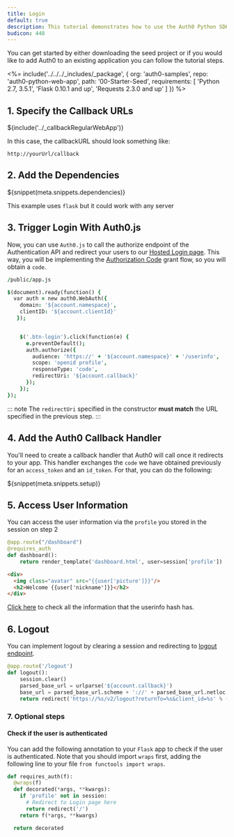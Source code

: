 ```yaml
---
title: Login
default: true
description: This tutorial demonstrates how to use the Auth0 Python SDK to add authentication and authorization to your web app
budicon: 448
---
```


You can get started by either downloading the seed project or if you would like to add Auth0 to an existing application you can follow the tutorial steps.

<%= include('../../../_includes/_package', {
  org: 'auth0-samples',
  repo: 'auth0-python-web-app',
  path: '00-Starter-Seed',
  requirements: [
    'Python 2.7, 3.5.1',
    'Flask 0.10.1 and up',
    'Requests 2.3.0 and up'
  ]
}) %>

## 1. Specify the Callback URLs

${include('../_callbackRegularWebApp')}

In this case, the callbackURL should look something like:

```text
http://yourUrl/callback
```

## 2. Add the Dependencies

${snippet(meta.snippets.dependencies)}

This example uses `flask` but it could work with any server

## 3. Trigger Login With Auth0.js

Now, you can use `Auth0.js` to call the authorize endpoint of the Authentication API and redirect your users to our [Hosted Login page](/hosted-pages/login). This way, you will be implementing the [Authorization Code](/api-auth/grant/authorization-code) grant flow, so you will obtain a `code`.

```j
/public/app.js

$(document).ready(function() {
  var auth = new auth0.WebAuth({
    domain: '${account.namespace}',
    clientID: '${account.clientId}'
   });


    $('.btn-login').click(function(e) {
      e.preventDefault();
      auth.authorize({
        audience: 'https://' + '${account.namespace}' + '/userinfo',
        scope: 'openid profile',
        responseType: 'code',
        redirectUri: '${account.callback}'
      });
    });
});  
```

::: note
The `redirectUri` specified in the constructor **must match** the URL specified in the previous step.
:::

## 4. Add the Auth0 Callback Handler

You'll need to create a callback handler that Auth0 will call once it redirects to your app. This handler exchanges the `code` we have obtained previously for an `access_token` and an `id_token`. For that, you can do the following:

${snippet(meta.snippets.setup)}

## 5. Access User Information

You can access the user information via the `profile` you stored in the session on step 2

```python
@app.route("/dashboard")
@requires_auth
def dashboard():
    return render_template('dashboard.html', user=session['profile'])

```

```html
<div>
  <img class="avatar" src="{{user['picture']}}"/>
  <h2>Welcome {{user['nickname']}}</h2>
</div>
```

[Click here](/user-profile) to check all the information that the userinfo hash has.

## 6. Logout

You can implement logout by clearing a session and redirecting to [logout endpoint](/logout#redirect-users-after-logout).

```python
@app.route('/logout')
def logout():
    session.clear()
    parsed_base_url = urlparse('${account.callback}')
    base_url = parsed_base_url.scheme + '://' + parsed_base_url.netloc
    return redirect('https://%s/v2/logout?returnTo=%s&client_id=%s' % ('${account.namespace}', base_url, '${account.clientId}'))
```

### 7. Optional steps

#### Check if the user is authenticated

You can add the following annotation to your `Flask` app to check if the user is authenticated. Note that you should import `wraps` first, adding the following line to your file `from functools import wraps`.

```python
def requires_auth(f):
  @wraps(f)
  def decorated(*args, **kwargs):
    if 'profile' not in session:
      # Redirect to Login page here
      return redirect('/')
    return f(*args, **kwargs)

  return decorated
```
